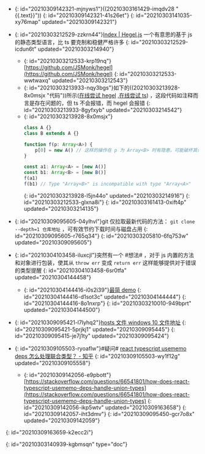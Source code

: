 - {: id="20210309142321-mjnyws1"}((20210303161429-imqdv28 "{{.text}}"))
  {: id="20210309142321-41s26et"}
{: id="20210303141035-xy76map" updated="20210309142321"}

- {: id="20210303212529-zzkrn44"}[Index | Hegel.js](https://hegel.js.org/) 一个有意思的基于 js 的静态类型语言，比 ts 要克制和稳健严格许多
  {: id="20210303212529-icdun6t" updated="20210303214940"}

  - {: id="20210303212533-krp19nq"}[https://github.com/JSMonk/hegel](https://github.com/JSMonk/hegel)
    {: id="20210303212533-wwtwaxq" updated="20210303212543"}
  - {: id="20210303213933-nqy3bgs"}如下的((20210303213928-8x0msjx "代码"))所示([在线尝试 hegel](https://hegel.js.org/try#MYGwhgzhAECC0G8C+AoUkYCFoFMAeALjgHYAmM8yKKAZgK7HAECWA9sdDQBQAOAXHABOgsAE8APLAB8ASkQpoi6DwDaABgC60ALzRiOAO5wucgPSnogTfjA7BaAQt0CzJoB15QBTqy6IC45ISImYp0QG+mgPRmgJDmgHepgBkZtiioaOwQBNBgAIwCsMJikn66KvpGsCYascTx0ABGKV4ZvjrQOYbQmAW0XMkyzeVmFgAqojw40ABEad7ivgPQzDDMjKwAtjxgLKUg-QbMBAAW0AS9-UPpEtID1EA) ,[在线尝试 ts](https://www.typescriptlang.org/zh/play?#code/MYGwhgzhAECC0G8C+BYAUKSMBC0CmAHgC54B2AJjPMuugGYCupwRAlgPanR0AUADgC44AJ2FgAngB5YAPgCUidNGXQ+AbQAMAXWgBeaKTwB3ODwUB6c9ECb8YHYLQCFugWZNAOvKAKdVXRAXHIixU7DOhAN9NAejNASHNAO9TADIz7dFQ0dGBOCCJoMABGIVhRCWkA-TVDE1gzLQSklIAjDJ8c-z1oAuNobBL6HnS5NqqLKwAVcT48aAAiLN9Jf2HoVhhWZnYAWz4wNgqQIaNWIgALaCIBodHsqVlh2jQgA)) ，这段代码如注释而言是存在问题的，但 ts 不会报错，而 hegel 会报错
    {: id="20210303213933-8gyfxyb" updated="20210303214542"}
  - {: id="20210303213928-8x0msjx"}
    ```typescript
    class A {}
    class B extends A {}

    function f(p: Array<A>) {
        p[0] = new A() // 这样的操作在 p 为 Array<B> 时有隐患，可能破坏其他代码对 p 所指向的数组的类型期待
    }

    const a1: Array<A> = [new A()]
    const b1: Array<B> = [new B()]
    f(a1)
    f(b1) // Type "Array<B>" is incompatible with type "Array<A>"
    ```
    {: id="20210303213928-l5jn44o" updated="20210303214916"}
  {: id="20210303212533-glxna8i"}
{: id="20210303161413-0xift4p" updated="20210303214135"}

- {: id="20210309095605-04ylhvl"}git 仅拉取最新代码的方法： `git clone --depth=1 仓库地址` ，可有效节约下载时间与磁盘占用
  {: id="20210309095605-r765q34"}
{: id="20210303205810-6fq753w" updated="20210309095605"}

- {: id="20210304103458-iluxcjl"}突然有一个 #想法# ，对于 js 内置的方法和对象进行包装，使其从 `throw err` 变成 `return err` 这样能够提供对于错误的类型提醒
  {: id="20210304103458-6sr0tfa" updated="20210304144458"}

  - {: id="20210304144416-i0s2i39"}[最简 demo](https://www.typescriptlang.org/zh/play?#code/C4TwDgpgBA8gbhATgd0QS2BAPAFQDRQCqAfFALxQAKaAxgNa4ECiAHjQDYCuAJtnRCAD2AMyj4o-IaJKkAZEQDcAWABQqmoIB2AZ2BQA+uSiaIyKokEsQACgDeAXwK3VqqG6gB6D1ECb8YBnEwE-tQE7TQFWbQBC3QGAYwApXQG34wBkIwFBlQFGIwBh-wDAdQExUwHvowDm5KGAACwszQE5TQAQjKEQIYE5ETRcVewBKKABDbShnFXcoV3cvXz8wwG8fQGj1QE4LQDtjQHDTQGMLQHxXMoa3ACkAZRgAOQAuWAQUdEwsPrdQSBEoda28E87btzBWxG0IXesAOk+ngHNdyifWgBbapIbRYM4QC5XTYAbQARI9nhA4QBdYgtMikVqaEBQAA+UDWIE0wFaLCYiAsiGU3Xc9j6xBp9hpDX072h70RL2sAHIHDymjSgA)
    {: id="20210304144416-d1sot3c" updated="20210304144444"}
  {: id="20210304144416-8o1nxrp"}
{: id="20210303210010-949bprt" updated="20210304144500"}

- {: id="20210309095421-l7lyhq2"}[hosts 文件 windows 10 文件地址](C:\Windows\System32\drivers\etc\hosts)
  {: id="20210309095421-5prjkj1" updated="20210309095445"}
{: id="20210309095415-je7j1ty" updated="20210309095424"}

- {: id="20210309105503-ryoaflw"}#疑问#  [react typescript usememo deps 怎么处理联合类型？ - 知乎](https://www.zhihu.com/question/448372603)
  {: id="20210309105503-wy1f12g" updated="20210309105558"}

  - {: id="20210309142056-e9pbott"}[https://stackoverflow.com/questions/66541801/how-does-react-typescript-usememo-deps-handle-union-types](https://stackoverflow.com/questions/66541801/how-does-react-typescript-usememo-deps-handle-union-types)
    {: id="20210309142056-ikp5wtv" updated="20210309163658"}
  {: id="20210309142057-iht3dmv"}
{: id="20210309095450-gcr7o8x" updated="20210309142059"}

{: id="20210309163659-k2ecc2i"}


{: id="20210303140939-kgbmsqn" type="doc"}
